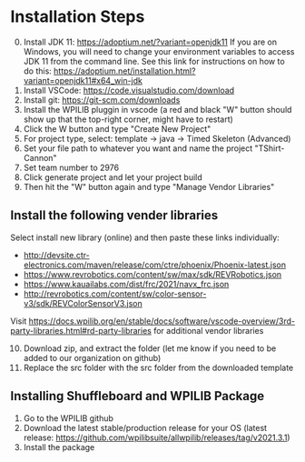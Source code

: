 # **Installation Steps**
0. Install JDK 11: https://adoptium.net/?variant=openjdk11
   If you are on Windows, you will need to change your environment variables to access JDK 11 from the command line. See this link for instructions on how to do this: https://adoptium.net/installation.html?variant=openjdk11#x64_win-jdk
1. Install VSCode: https://code.visualstudio.com/download
2. Install git: https://git-scm.com/downloads
3. Install the WPILIB pluggin in vscode (a red and black "W" button should show up that the top-right corner, might have to restart)
4. Click the W button and type "Create New Project"
5. For project type, select: template -> java -> Timed Skeleton (Advanced)
6. Set your file path to whatever you want and name the project "TShirt-Cannon"
7. Set team number to 2976
8. Click generate project and let your project build
9. Then hit the "W" button again and type "Manage Vendor Libraries"
## **Install the following vender libraries**
Select install new library (online) and then paste these links individually:
- http://devsite.ctr-electronics.com/maven/release/com/ctre/phoenix/Phoenix-latest.json
- https://www.revrobotics.com/content/sw/max/sdk/REVRobotics.json
- https://www.kauailabs.com/dist/frc/2021/navx_frc.json
- http://revrobotics.com/content/sw/color-sensor-v3/sdk/REVColorSensorV3.json
    
Visit https://docs.wpilib.org/en/stable/docs/software/vscode-overview/3rd-party-libraries.html#rd-party-libraries
for additional vendor libraries

10. Download zip, and extract the folder (let me know if you need to be added to our organization on github)
11. Replace the src folder with the src folder from the downloaded template
## **Installing Shuffleboard and WPILIB Package**
1. Go to the WPILIB github
2. Download the latest stable/production release for your OS (latest release: https://github.com/wpilibsuite/allwpilib/releases/tag/v2021.3.1)
3. Install the package

